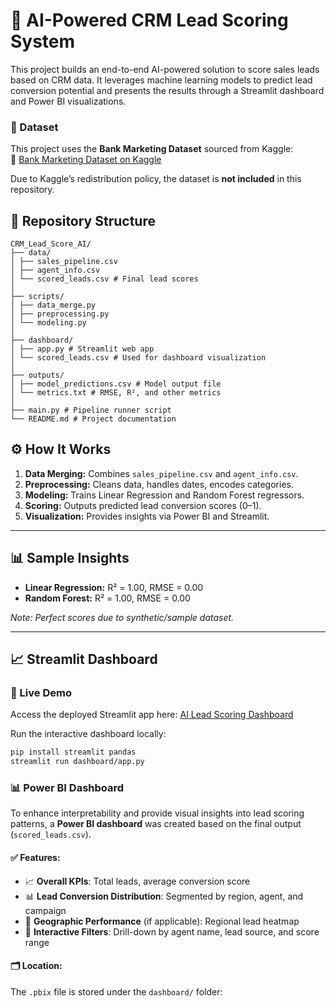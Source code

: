 # 🧠 AI-Powered CRM Lead Scoring System

This project builds an end-to-end AI-powered solution to score sales leads based on CRM data. It leverages machine learning models to predict lead conversion potential and presents the results through a Streamlit dashboard and Power BI visualizations.

### 📁 Dataset

This project uses the **Bank Marketing Dataset** sourced from Kaggle:  
🔗 [Bank Marketing Dataset on Kaggle](https://www.kaggle.com/datasets/janiobachmann/bank-marketing-dataset)

Due to Kaggle’s redistribution policy, the dataset is **not included** in this repository.




## 📂 **Repository Structure**
```
CRM_Lead_Score_AI/
├── data/
│ ├── sales_pipeline.csv 
│ ├── agent_info.csv 
│ └── scored_leads.csv # Final lead scores
│
├── scripts/
│ ├── data_merge.py 
│ ├── preprocessing.py 
│ └── modeling.py 
│
├── dashboard/
│ ├── app.py # Streamlit web app
│ └── scored_leads.csv # Used for dashboard visualization
│
├── outputs/
│ ├── model_predictions.csv # Model output file
│ └── metrics.txt # RMSE, R², and other metrics
│
├── main.py # Pipeline runner script
└── README.md # Project documentation
```


## ⚙️ How It Works

1. **Data Merging:** Combines `sales_pipeline.csv` and `agent_info.csv`.
2. **Preprocessing:** Cleans data, handles dates, encodes categories.
3. **Modeling:** Trains Linear Regression and Random Forest regressors.
4. **Scoring:** Outputs predicted lead conversion scores (0–1).
5. **Visualization:** Provides insights via Power BI and Streamlit.

---

## 📊 Sample Insights

- **Linear Regression:** R² = 1.00, RMSE = 0.00  
- **Random Forest:** R² = 1.00, RMSE = 0.00

*Note: Perfect scores due to synthetic/sample dataset.*

---

## 📈 Streamlit Dashboard

### 🚀 Live Demo  
Access the deployed Streamlit app here: [AI Lead Scoring Dashboard](https://ai-lead-scoring-dashboard.streamlit.app/)

Run the interactive dashboard locally:

```bash
pip install streamlit pandas
streamlit run dashboard/app.py
```

### 📊 Power BI Dashboard

To enhance interpretability and provide visual insights into lead scoring patterns, a **Power BI dashboard** was created based on the final output (`scored_leads.csv`).

#### ✅ Features:
- 📈 **Overall KPIs**: Total leads, average conversion score
- 📊 **Lead Conversion Distribution**: Segmented by region, agent, and campaign
- 📍 **Geographic Performance** (if applicable): Regional lead heatmap
- 🔎 **Interactive Filters**: Drill-down by agent name, lead source, and score range

#### 🗂️ Location:
The `.pbix` file is stored under the `dashboard/` folder:

